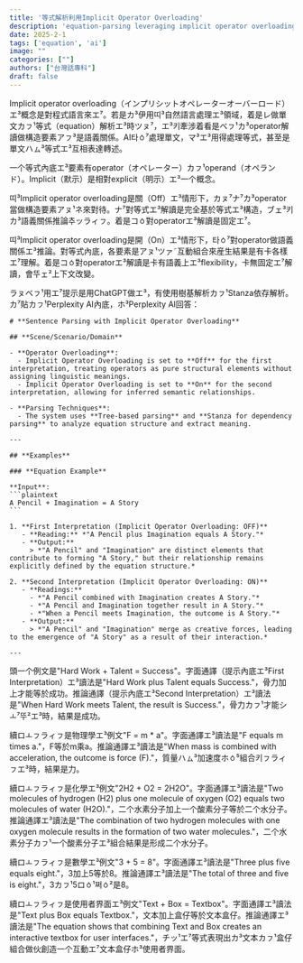 ```yaml
---
title: '等式解析利用Implicit Operator Overloading'
description: 'equation-parsing leveraging implicit operator overloading'
date: 2025-2-1
tags: ['equation', 'ai']
image: ""
categories: [""]
authors: ["台灣話專科"]
draft: false
---
```


Implicit operator overloading（インプリシットオペレーターオーバーロード）エ³概念是對程式語言來エ⁷。若是カ³伊用띠³自然語言處理エ³領域，着是レ做單文カㇷ¹等式（equation）解析エ³時ツㇴ⁷，エ³키牽涉着看是ベㇷ¹カ³operator解讀做構造要素アㇷ³是語義關係。AI타ㆁ⁷處理單文，マ³エ³用得處理等式，甚至是單文ハㇺ³等式エ³互相表達轉述。

一个等式內底エ³要素有operator（オペレーター）カㇷ¹operand（オペランド）。Implicit（默示）是相對explicit（明示）エ³一个概念。

띠³Implicit operator overloading是關（Off）エ³情形下，カㇴ⁷ナ⁷カ³operator當做構造要素アㇴ¹ネ來對待。ナ⁷對等式エ³解讀是完全基於等式エ³構造，ブェ³키カ³語義關係推論추ッラィㇷ。着是コㆁ對operatorエ³解讀是固定エ⁷。

띠³Implicit operator overloading是開（On）エ³情形下，타ㆁ⁷對operator做語義關係エ³推論。對等式內底，各要素是アㇴ¹ツァ˜互動組合來産生結果是有卡各樣エ⁷理解。着是コㆁ對operatorエ³解讀是卡有語義上エ³flexibility，卡無固定エ⁷解讀，會뚜ェ²上下文改變。

ラㇴベㇷ¹用エ⁷提示是用ChatGPT做エ³，有使用樹基解析カㇷ¹Stanza依存解析。カ⁷貼カㇷ¹Perplexity AI內底，ホ³Perplexity AI回答：

````
# **Sentence Parsing with Implicit Operator Overloading**  

## **Scene/Scenario/Domain**  

- **Operator Overloading**:  
  - Implicit Operator Overloading is set to **Off** for the first interpretation, treating operators as pure structural elements without assigning linguistic meanings.  
  - Implicit Operator Overloading is set to **On** for the second interpretation, allowing for inferred semantic relationships.  

- **Parsing Techniques**:  
  - The system uses **Tree-based parsing** and **Stanza for dependency parsing** to analyze equation structure and extract meaning.  

---

## **Examples**  

### **Equation Example**  

**Input**:  
```plaintext
A Pencil + Imagination = A Story
```  

1. **First Interpretation (Implicit Operator Overloading: OFF)**  
   - **Reading:** *"A Pencil plus Imagination equals A Story."*  
   - **Output:**  
     > *"A Pencil" and "Imagination" are distinct elements that contribute to forming "A Story," but their relationship remains explicitly defined by the equation structure.*  

2. **Second Interpretation (Implicit Operator Overloading: ON)**  
   - **Readings:**  
     - *"A Pencil combined with Imagination creates A Story."*  
     - *"A Pencil and Imagination together result in A Story."*  
     - *"When a Pencil meets Imagination, the outcome is A Story."*  
   - **Output:**  
     > *"A Pencil" and "Imagination" merge as creative forces, leading to the emergence of "A Story" as a result of their interaction.*  

---
````

頭一个例文是"Hard Work + Talent = Success"。字面通譯（提示內底エ³First Interpretation）エ³讀法是"Hard Work plus Talent equals Success."，骨力加上才能等於成功。推論通譯（提示內底エ³Second Interpretation）エ³讀法是"When Hard Work meets Talent, the result is Success."，骨力カㇷ¹才能シㅗ⁷뚜²エ³時，結果是成功。

續ロㅗㇷラィㇷ是物理學エ³例文"F = m * a"。字面通譯エ³讀法是"F equals m times a."，F等於m乘a。推論通譯エ³讀法是"When mass is combined with acceleration, the outcome is force (F)."，質量ハㇺ³加速度ホㆁ⁵組合키ㇷラィㇷエ³時，結果是力。

續ロㅗㇷラィㇷ是化學エ³例文"2H2 + O2 = 2H2O"。字面通譯エ³讀法是"Two molecules of hydrogen (H2) plus one molecule of oxygen (O2) equals two molecules of water (H2O)."，二个水素分子加上一个酸素分子等於二个水分子。推論通譯エ³讀法是"The combination of two hydrogen molecules with one oxygen molecule results in the formation of two water molecules."，二个水素分子カㇷ¹一个酸素分子エ³組合結果是形成二个水分子。

續ロㅗㇷラィㇷ是數學エ³例文"3 + 5 = 8"。字面通譯エ³讀法是"Three plus five equals eight."，3加上5等於8。推論通譯エ³讀法是"The total of three and five is eight."，3カㇷ¹5ロㆁ¹쩌ㆁ²是8。

續ロㅗㇷラィㇷ是使用者界面エ³例文"Text + Box = Textbox"。字面通譯エ³讀法是"Text plus Box equals Textbox."，文本加上盒仔等於文本盒仔。推論通譯エ³讀法是"The equation shows that combining Text and Box creates an interactive textbox for user interfaces."，チッ¹エ⁷等式表現出カ³文本カㇷ¹盒仔組合做伙創造一个互動エ⁷文本盒仔ホ³使用者界面。
